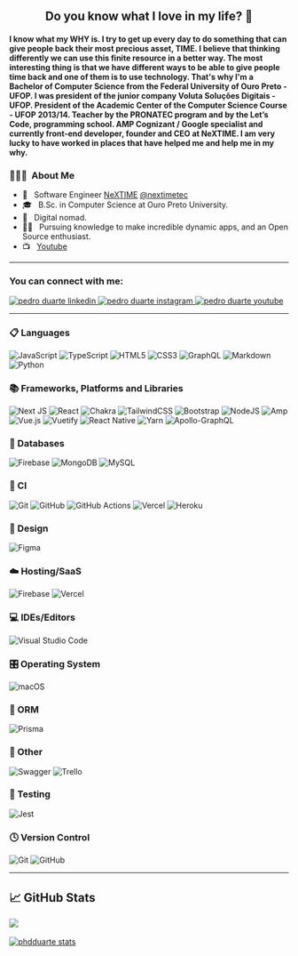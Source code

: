 <h2 align="center"> Do you know what I love in my life? 💙 </h2>
<h4 align="left"> I know what my WHY is.
I try to get up every day to do something that can give people back their most precious asset, TIME. I believe that thinking differently we can use this finite resource in a better way. The most interesting thing is that we have different ways to be able to give people time back and one of them is to use technology. That's why I'm a Bachelor of Computer Science from the Federal University of Ouro Preto - UFOP. I was president of the junior company Voluta Soluções Digitais - UFOP. President of the Academic Center of the Computer Science Course - UFOP 2013/14. Teacher by the PRONATEC program and by the Let’s Code, programming school. AMP Cognizant / Google specialist and currently front-end developer, founder and CEO at NeXTIME. I am very lucky to have worked in places that have helped me and help me in my why.  </h4>

<h3> 👨🏻‍💻 &nbsp;About Me </h3>

- 🦅 &nbsp; Software Engineer <a href="https://www.nextime.com.br/">NeXTIME</a> <a href="https://www.instagram.com/nextimetec/">@nextimetec</a>
- 🎓 &nbsp; B.Sc. in Computer Science at Ouro Preto University.
- 🎒 &nbsp; Digital nomad.
- 👨‍🏫 &nbsp; Pursuing knowledge to make incredible dynamic apps, and an Open Source enthusiast.
- 📺 &nbsp; <a href="https://www.youtube.com/channel/UC1hFKnbaZ2dvmdYSDbRgVsA">Youtube</a>

---------------------------------------------------------------------------------------------------------------------------------------------------------------------------------

### You can connect with me:

<p>
  <a href="https://www.linkedin.com/in/phdduarte/">
    <img alt="pedro duarte linkedin" src= "https://img.shields.io/badge/linkedin-%230077B5.svg?style=for-the-badge&logo=linkedin&logoColor=white">
  </a>
  <a href="https://www.instagram.com/phdduarte/">
    <img alt="pedro duarte instagram" src= "https://img.shields.io/badge/Instagram-%23E4405F.svg?style=for-the-badge&logo=Instagram&logoColor=white">
  </a>
  <a href="https://www.youtube.com/channel/UC1hFKnbaZ2dvmdYSDbRgVsA">
    <img alt="pedro duarte youtube" src= "https://img.shields.io/badge/YouTube-%23FF0000.svg?style=for-the-badge&logo=YouTube&logoColor=white">
  </a>
</p>

---------------------------------------------------------------------------------------------------------------------------------------------------------------------------------

### 📋 Languages
![JavaScript](https://img.shields.io/badge/javascript-%23323330.svg?style=for-the-badge&logo=javascript&logoColor=%23F7DF1E)
![TypeScript](https://img.shields.io/badge/typescript-%23007ACC.svg?style=for-the-badge&logo=typescript&logoColor=white)
![HTML5](https://img.shields.io/badge/html5-%23E34F26.svg?style=for-the-badge&logo=html5&logoColor=white)
![CSS3](https://img.shields.io/badge/css3-%231572B6.svg?style=for-the-badge&logo=css3&logoColor=white)
![GraphQL](https://img.shields.io/badge/-GraphQL-E10098?style=for-the-badge&logo=graphql&logoColor=white)
![Markdown](https://img.shields.io/badge/markdown-%23000000.svg?style=for-the-badge&logo=markdown&logoColor=white)
![Python](https://img.shields.io/badge/python-3670A0?style=for-the-badge&logo=python&logoColor=ffdd54)
### 📚 Frameworks, Platforms and Libraries
![Next JS](https://img.shields.io/badge/Next-black?style=for-the-badge&logo=next.js&logoColor=white)
![React](https://img.shields.io/badge/react-%2320232a.svg?style=for-the-badge&logo=react&logoColor=%2361DAFB)
![Chakra](https://img.shields.io/badge/chakra-%234ED1C5.svg?style=for-the-badge&logo=chakraui&logoColor=white)
![TailwindCSS](https://img.shields.io/badge/tailwindcss-%2338B2AC.svg?style=for-the-badge&logo=tailwind-css&logoColor=white)
![Bootstrap](https://img.shields.io/badge/bootstrap-%23563D7C.svg?style=for-the-badge&logo=bootstrap&logoColor=white)
![NodeJS](https://img.shields.io/badge/node.js-6DA55F?style=for-the-badge&logo=node.js&logoColor=white)
![Amp](https://img.shields.io/badge/Amp-005AF0?style=for-the-badge&logo=amp&logoColor=white)
![Vue.js](https://img.shields.io/badge/vuejs-%2335495e.svg?style=for-the-badge&logo=vuedotjs&logoColor=%234FC08D)
![Vuetify](https://img.shields.io/badge/Vuetify-1867C0?style=for-the-badge&logo=vuetify&logoColor=AEDDFF)
![React Native](https://img.shields.io/badge/react_native-%2320232a.svg?style=for-the-badge&logo=react&logoColor=%2361DAFB)
![Yarn](https://img.shields.io/badge/yarn-%232C8EBB.svg?style=for-the-badge&logo=yarn&logoColor=white)
![Apollo-GraphQL](https://img.shields.io/badge/-ApolloGraphQL-311C87?style=for-the-badge&logo=apollo-graphql)
### 💾 Databases
![Firebase](https://img.shields.io/badge/Firebase-039BE5?style=for-the-badge&logo=Firebase&logoColor=white)
![MongoDB](https://img.shields.io/badge/MongoDB-%234ea94b.svg?style=for-the-badge&logo=mongodb&logoColor=white)
![MySQL](https://img.shields.io/badge/mysql-%2300f.svg?style=for-the-badge&logo=mysql&logoColor=white)
### 🔬 CI
![Git](https://img.shields.io/badge/git-%23F05033.svg?style=for-the-badge&logo=git&logoColor=white)
![GitHub](https://img.shields.io/badge/github-%23121011.svg?style=for-the-badge&logo=github&logoColor=white)
![GitHub Actions](https://img.shields.io/badge/github%20actions-%232671E5.svg?style=for-the-badge&logo=githubactions&logoColor=white)
![Vercel](https://img.shields.io/badge/vercel-%23000000.svg?style=for-the-badge&logo=vercel&logoColor=white)
![Heroku](https://img.shields.io/badge/heroku-%23430098.svg?style=for-the-badge&logo=heroku&logoColor=white)
### 🎨 Design
![Figma](https://img.shields.io/badge/figma-%23F24E1E.svg?style=for-the-badge&logo=figma&logoColor=white)
### ☁️ Hosting/SaaS
![Firebase](https://img.shields.io/badge/firebase-%23039BE5.svg?style=for-the-badge&logo=firebase)
![Vercel](https://img.shields.io/badge/vercel-%23000000.svg?style=for-the-badge&logo=vercel&logoColor=white)
### 💻 IDEs/Editors
![Visual Studio Code](https://img.shields.io/badge/Visual%20Studio%20Code-0078d7.svg?style=for-the-badge&logo=visual-studio-code&logoColor=white)
### 🎛️ Operating System
![macOS](https://img.shields.io/badge/mac%20os-000000?style=for-the-badge&logo=macos&logoColor=F0F0F0)
### 🎋 ORM
![Prisma](https://img.shields.io/badge/Prisma-3982CE?style=for-the-badge&logo=Prisma&logoColor=white)
### 🥅 Other
![Swagger](https://img.shields.io/badge/-Swagger-%23Clojure?style=for-the-badge&logo=swagger&logoColor=white)
![Trello](https://img.shields.io/badge/Trello-%23026AA7.svg?style=for-the-badge&logo=Trello&logoColor=white)
### 🧪 Testing
![Jest](https://img.shields.io/badge/-jest-%23C21325?style=for-the-badge&logo=jest&logoColor=white)
### 🕓 Version Control
![Git](https://img.shields.io/badge/git-%23F05033.svg?style=for-the-badge&logo=git&logoColor=white)
![GitHub](https://img.shields.io/badge/github-%23121011.svg?style=for-the-badge&logo=github&logoColor=white)

---------------------------------------------------------------------------------------------------------------------------------------------------------------------------------


## &#x1f4c8; GitHub Stats
<p>
  <a href="https://github.com/phdduarte">
    <img align="center" src="https://github-readme-stats.vercel.app/api/top-langs/?username=phdduarte&hide=html&layout=compact&langs_count=10" /> 
  </a>
  <br> <br>
  <a href="https://github.com/phdduarte">
    <img align="center" src="https://github-readme-stats.vercel.app/api?username=phdduarte&show_icons=true&line_height=27&count_private=true&&theme=vision-friendly-dark" alt="phdduarte stats" />
  </a>
</p>
